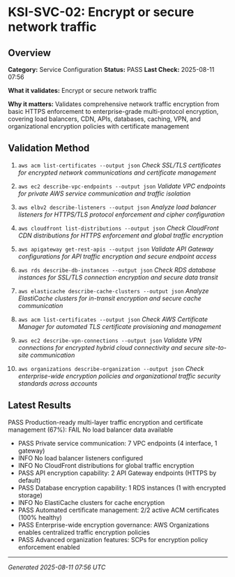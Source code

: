 # KSI-SVC-02: Encrypt or secure network traffic

## Overview

**Category:** Service Configuration
**Status:** PASS
**Last Check:** 2025-08-11 07:56

**What it validates:** Encrypt or secure network traffic

**Why it matters:** Validates comprehensive network traffic encryption from basic HTTPS enforcement to enterprise-grade multi-protocol encryption, covering load balancers, CDN, APIs, databases, caching, VPN, and organizational encryption policies with certificate management

## Validation Method

1. `aws acm list-certificates --output json`
   *Check SSL/TLS certificates for encrypted network communications and certificate management*

2. `aws ec2 describe-vpc-endpoints --output json`
   *Validate VPC endpoints for private AWS service communication and traffic isolation*

3. `aws elbv2 describe-listeners --output json`
   *Analyze load balancer listeners for HTTPS/TLS protocol enforcement and cipher configuration*

4. `aws cloudfront list-distributions --output json`
   *Check CloudFront CDN distributions for HTTPS enforcement and global traffic encryption*

5. `aws apigateway get-rest-apis --output json`
   *Validate API Gateway configurations for API traffic encryption and secure endpoint access*

6. `aws rds describe-db-instances --output json`
   *Check RDS database instances for SSL/TLS connection encryption and secure data transit*

7. `aws elasticache describe-cache-clusters --output json`
   *Analyze ElastiCache clusters for in-transit encryption and secure cache communication*

8. `aws acm list-certificates --output json`
   *Check AWS Certificate Manager for automated TLS certificate provisioning and management*

9. `aws ec2 describe-vpn-connections --output json`
   *Validate VPN connections for encrypted hybrid cloud connectivity and secure site-to-site communication*

10. `aws organizations describe-organization --output json`
   *Check enterprise-wide encryption policies and organizational traffic security standards across accounts*

## Latest Results

PASS Production-ready multi-layer traffic encryption and certificate management (67%): FAIL No load balancer data available
- PASS Private service communication: 7 VPC endpoints (4 interface, 1 gateway)
- INFO No load balancer listeners configured
- INFO No CloudFront distributions for global traffic encryption
- PASS API encryption capability: 2 API Gateway endpoints (HTTPS by default)
- PASS Database encryption capability: 1 RDS instances (1 with encrypted storage)
- INFO No ElastiCache clusters for cache encryption
- PASS Automated certificate management: 2/2 active ACM certificates (100% healthy)
- PASS Enterprise-wide encryption governance: AWS Organizations enables centralized traffic encryption policies
- PASS Advanced organization features: SCPs for encryption policy enforcement enabled

---
*Generated 2025-08-11 07:56 UTC*